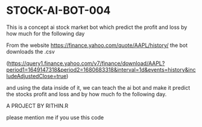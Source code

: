 # STOCK-AI-BOT-004
This is a concept ai stock market bot which predict the profit and loss by how much for the following day


From the website https://finance.yahoo.com/quote/AAPL/history/ the bot downloads the .csv

(https://query1.finance.yahoo.com/v7/finance/download/AAPL?period1=1649147318&period2=1680683318&interval=1d&events=history&includeAdjustedClose=true)

and using the data inside of it,
we can teach the ai bot and make it predict the stocks profit and loss and by how much fo the following day.

A PROJECT BY RITHIN.R

please mention me if you use this code
